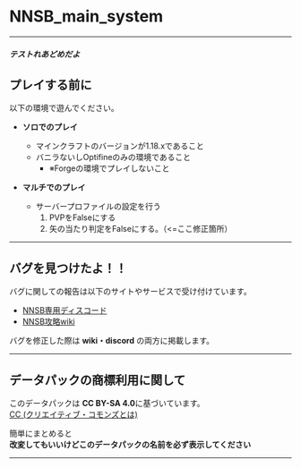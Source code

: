 # **NNSB_main_system**  
----
##### テストれあどめだよ

## プレイする前に  
以下の環境で遊んでください。  
- **ソロでのプレイ**
  - マインクラフトのバージョンが1.18.xであること
  - バニラないしOptifineのみの環境であること
    - ※Forgeの環境でプレイしないこと

- **マルチでのプレイ**
  - サーバープロファイルの設定を行う
    1. PVPをFalseにする
    2. 矢の当たり判定をFalseにする。（<=ここ修正箇所）

----

## バグを見つけたよ！！
バグに関しての報告は以下のサイトやサービスで受け付けています。  
- [NNSB専用ディスコード]()
- [NNSB攻略wiki]()  
  
バグを修正した際は **wiki・discord** の両方に掲載します。

----  
## データパックの商標利用に関して  
このデータパックは
**CC BY-SA 4.0**に基づいています。  
[CC (クリエイティブ・コモンズとは)](https://creativecommons.jp/licenses/) 		
  
簡単にまとめると  
**改変してもいいけどこのデータパックの名前を必ず表示してください** 
  
----  
### 
### 
### 
### 
### 

